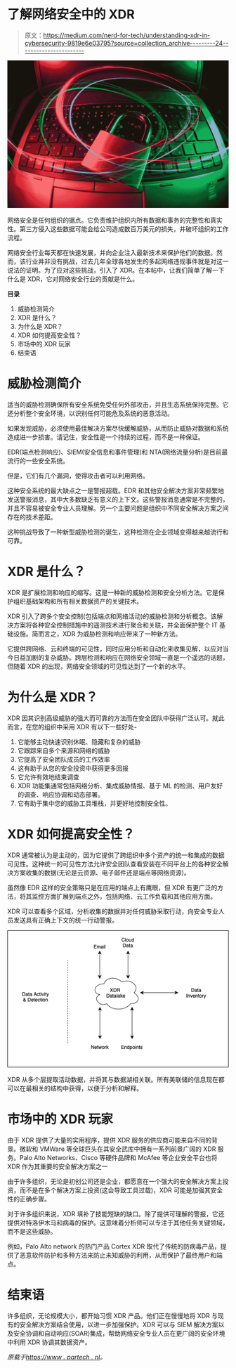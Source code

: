 # 了解网络安全中的 XDR

> 原文：<https://medium.com/nerd-for-tech/understanding-xdr-in-cybersecurity-9819e6e03795?source=collection_archive---------24----------------------->

![](img/7bb1048823390c5ec042c2de1d22afa6.png)

网络安全是任何组织的据点。它负责维护组织内所有数据和事务的完整性和真实性。第三方侵入这些数据可能会给公司造成数百万美元的损失，并破坏组织的工作流程。

网络安全行业每天都在快速发展，并向企业注入最新技术来保护他们的数据。然而，该行业并非没有挑战，过去几年全球各地发生的多起网络违规事件就是对这一说法的证明。为了应对这些挑战，引入了 XDR。在本帖中，让我们简单了解一下什么是 XDR，它对网络安全行业的贡献是什么。

**目录**

1.  威胁检测简介
2.  XDR 是什么？
3.  为什么是 XDR？
4.  XDR 如何提高安全性？
5.  市场中的 XDR 玩家
6.  结束语

# 威胁检测简介

适当的威胁检测确保所有安全系统免受任何外部攻击，并且生态系统保持完整。它还分析整个安全环境，以识别任何可能危及系统的恶意活动。

如果发现威胁，必须使用最佳解决方案尽快缓解威胁，从而防止威胁对数据和系统造成进一步损害。请记住，安全性是一个持续的过程，而不是一种保证。

EDR(端点检测响应)、SIEM(安全信息和事件管理)和 NTA(网络流量分析)是目前最流行的一些安全系统。

但是，它们有几个漏洞，使得攻击者可以利用网络。

这种安全系统的最大缺点之一是警报超载。EDR 和其他安全解决方案非常频繁地发送警报消息，其中大多数缺乏有意义的上下文。这些警报消息通常是不完整的，并且不容易被安全专业人员理解。另一个主要问题是组织中不同安全解决方案之间存在的技术差距。

这种挑战导致了一种新型威胁检测的诞生，这种检测在企业领域变得越来越流行和可靠。

# XDR 是什么？

XDR 是扩展检测和响应的缩写。这是一种新的威胁检测和安全分析方法。它是保护组织基础架构和所有相关数据资产的关键技术。

XDR 引入了跨多个安全控制(包括端点和网络活动)的威胁检测和分析概念。该解决方案将各种安全控制措施中的遥测技术进行聚合和关联，并全面保护整个 IT 基础设施。简而言之，XDR 为威胁检测和响应带来了一种新方法。

它提供跨网络、云和终端的可见性，同时应用分析和自动化来收集见解，以应对当今日益加剧的复杂威胁。跨层检测和响应在网络安全领域一直是一个遥远的话题，但随着 XDR 的出现，网络安全领域的可见性达到了一个新的水平。

# 为什么是 XDR？

XDR 因其识别高级威胁的强大而可靠的方法而在安全团队中获得广泛认可。就此而言，在您的组织中采用 XDR 有以下一些好处-

1.  它能够主动快速识别休眠、隐藏和复杂的威胁
2.  它跟踪来自多个来源和网络的威胁
3.  它提高了安全团队成员的工作效率
4.  这有助于从您的安全投资中获得更多回报
5.  它允许有效地结束调查
6.  XDR 功能集通常包括网络分析、集成威胁情报、基于 ML 的检测、用户友好的调查、响应协调和动态部署。
7.  它有助于集中您的威胁工具堆栈，并更好地控制安全性。

# XDR 如何提高安全性？

XDR 通常被认为是主动的，因为它提供了跨组织中多个资产的统一和集成的数据可见性。这种统一的可见性方法允许安全团队查看安装在不同平台上的各种安全解决方案收集的数据(无论是云资源、电子邮件还是端点等网络资源)。

虽然像 EDR 这样的安全策略只是在应用的端点上有鹰眼，但 XDR 有更广泛的方法，将其监控方面扩展到端点之外，包括网络、云工作负载和其他应用方面。

XDR 可以查看多个区域，分析收集的数据并对任何威胁采取行动，向安全专业人员发送具有正确上下文的统一行动警报。

![](img/e7fa168498750ea387e97b91fd03051b.png)

XDR 从多个层提取活动数据，并将其与数据湖相关联。所有美联储的信息现在都可以在最相关的结构中获得，以便于分析和解释。

# 市场中的 XDR 玩家

由于 XDR 提供了大量的实用程序，提供 XDR 服务的供应商可能来自不同的背景。微软和 VMWare 等全球巨头在其安全武库中拥有一系列前景广阔的 XDR 服务。Palo Alto Networks、Cisco 等硬件品牌和 McAfee 等企业安全平台也将 XDR 作为其重要的安全解决方案之一

由于许多组织，无论是初创公司还是企业，都愿意在一个强大的安全解决方案上投资，而不是在多个解决方案上投资(这会导致工具过载)，XDR 可能是加强其安全性的正确步骤。

对于许多组织来说，XDR 填补了技能短缺的缺口。除了提供可理解的警报，它还提供对特洛伊木马和病毒的保护。这意味着分析师可以专注于其他任务关键领域，而不是这些威胁。

例如，Palo Alto network 的热门产品 Cortex XDR 取代了传统的防病毒产品，提供了恶意软件防护和多种方法来防止未知威胁的利用，从而保护了最终用户和端点。

# 结束语

许多组织，无论规模大小，都开始习惯 XDR 产品。他们正在慢慢地将 XDR 与现有的安全解决方案结合使用，以进一步加强保护。XDR 可以与 SIEM 解决方案以及安全协调和自动响应(SOAR)集成，帮助网络安全专业人员在更广阔的安全环境中利用 XDR 协调其数据资产。

*原载于*[*https://www . partech . nl*](https://www.partech.nl/nl/publicaties/2021/06/understanding-xdr-in-cybersecurity)*。*